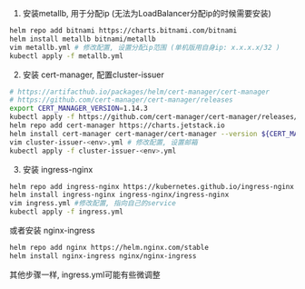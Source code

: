 1. 安装metallb, 用于分配ip (无法为LoadBalancer分配ip的时候需要安装)
```bash
helm repo add bitnami https://charts.bitnami.com/bitnami
helm install metallb bitnami/metallb
vim metallb.yml # 修改配置, 设置分配ip范围 (单机版用自身ip: x.x.x.x/32 )
kubectl apply -f metallb.yml
```

2. 安装 cert-manager, 配置cluster-issuer

```bash
# https://artifacthub.io/packages/helm/cert-manager/cert-manager
# https://github.com/cert-manager/cert-manager/releases
export CERT_MANAGER_VERSION=1.14.3
kubectl apply -f https://github.com/cert-manager/cert-manager/releases/download/v${CERT_MANAGER_VERSION}/cert-manager.crds.yaml
helm repo add cert-manager https://charts.jetstack.io
helm install cert-manager cert-manager/cert-manager --version ${CERT_MANAGER_VERSION}
vim cluster-issuer-<env>.yml # 修改配置, 设置邮箱
kubectl apply -f cluster-issuer-<env>.yml
```

3. 安装 ingress-nginx
```bash
helm repo add ingress-nginx https://kubernetes.github.io/ingress-nginx
helm install ingress-nginx ingress-nginx/ingress-nginx
vim ingress.yml #修改配置, 指向自己的service
kubectl apply -f ingress.yml
```

或者安装 nginx-ingress
```bash
helm repo add nginx https://helm.nginx.com/stable
helm install nginx-ingress nginx/nginx-ingress
```
其他步骤一样, ingress.yml可能有些微调整
